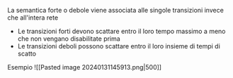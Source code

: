 La semantica forte o debole viene associata alle singole transizioni invece che all'intera rete
- Le transizioni forti devono scattare entro il loro tempo massimo a meno che non vengano disabilitate prima
- Le transizioni deboli possono scattare entro il loro insieme di tempi di scatto

Esempio
![[Pasted image 20240131145913.png|500]]

